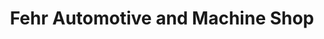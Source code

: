 ---
title: "Fehr Automotive and Machine Shop"
url: /portage-la-prairie/fehr-automotive-and-machine-shop/
shop: car parts
---